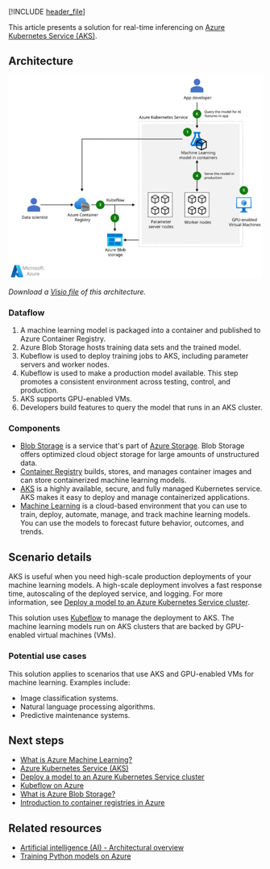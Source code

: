 [!INCLUDE [header_file](../../../includes/sol-idea-header.md)]

This article presents a solution for real-time inferencing on [Azure Kubernetes Service (AKS)](/azure/aks/intro-kubernetes).

## Architecture

[ ![Architecture diagram that shows how machine learning models are deployed to Azure Kubernetes Services (AKS).](_images/machine-learning-model-deployment-to-aks.svg)](_images/machine-learning-model-deployment-to-aks.svg#lightbox)

*Download a [Visio file](https://arch-center.azureedge.net/machine-learning-model-deployment-to-aks.vsdx) of this architecture.*

### Dataflow

1. A machine learning model is packaged into a container and published to Azure Container Registry.
1. Azure Blob Storage hosts training data sets and the trained model.
1. Kubeflow is used to deploy training jobs to AKS, including parameter servers and worker nodes.
1. Kubeflow is used to make a production model available. This step promotes a consistent environment across testing, control, and production.
1. AKS supports GPU-enabled VMs.
1. Developers build features to query the model that runs in an AKS cluster.

### Components

- [Blob Storage](https://azure.microsoft.com/services/storage/blobs) is a service that's part of [Azure Storage](https://azure.microsoft.com/products/category/storage). Blob Storage offers optimized cloud object storage for large amounts of unstructured data.
- [Container Registry](https://azure.microsoft.com/services/container-registry) builds, stores, and manages container images and can store containerized machine learning models.
- [AKS](https://azure.microsoft.com/services/container-registry) is a highly available, secure, and fully managed Kubernetes service. AKS makes it easy to deploy and manage containerized applications.
- [Machine Learning](https://azure.microsoft.com/services/machine-learning) is a cloud-based environment that you can use to train, deploy, automate, manage, and track machine learning models. You can use the models to forecast future behavior, outcomes, and trends.

## Scenario details

AKS is useful when you need high-scale production deployments of your machine learning models. A high-scale deployment involves a fast response time, autoscaling of the deployed service, and logging. For more information, see [Deploy a model to an Azure Kubernetes Service cluster](/azure/machine-learning/how-to-deploy-azure-kubernetes-service).

This solution uses [Kubeflow](https://www.kubeflow.org/docs/about/kubeflow) to manage the deployment to AKS. The machine learning models run on AKS clusters that are backed by GPU-enabled virtual machines (VMs).

### Potential use cases

This solution applies to scenarios that use AKS and GPU-enabled VMs for machine learning. Examples include:

- Image classification systems.
- Natural language processing algorithms.
- Predictive maintenance systems.

## Next steps

- [What is Azure Machine Learning?](/azure/machine-learning/overview-what-is-azure-ml)
- [Azure Kubernetes Service (AKS)](/azure/aks/intro-kubernetes)
- [Deploy a model to an Azure Kubernetes Service cluster](/azure/machine-learning/how-to-deploy-azure-kubernetes-service)
- [Kubeflow on Azure](https://www.kubeflow.org/docs/distributions/azure)
- [What is Azure Blob Storage?](/azure/storage/blobs/storage-blobs-overview)
- [Introduction to container registries in Azure](/azure/container-registry/container-registry-intro)

## Related resources

- [Artificial intelligence (AI) - Architectural overview](../../data-guide/big-data/ai-overview.md)
- [Training Python models on Azure](/azure/architecture/example-scenario/ai/training-python-models)
